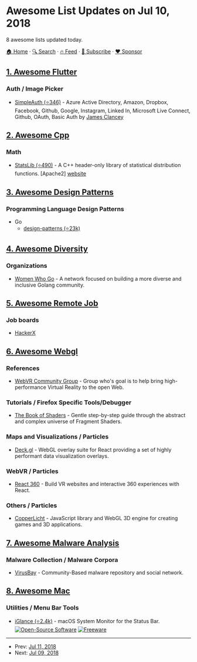 # Awesome List Updates on Jul 10, 2018

8 awesome lists updated today.

[🏠 Home](/README.md) · [🔍 Search](https://www.trackawesomelist.com/search/) · [🔥 Feed](https://www.trackawesomelist.com/rss.xml) · [📮 Subscribe](https://trackawesomelist.us17.list-manage.com/subscribe?u=d2f0117aa829c83a63ec63c2f&id=36a103854c) · [❤️  Sponsor](https://github.com/sponsors/theowenyoung)



## [1. Awesome Flutter](/content/Solido/awesome-flutter/README.md)

### Auth / Image Picker

*   [SimpleAuth (⭐346)](https://github.com/Clancey/simple_auth) <!--stargazers:Clancey/simple_auth--> - Azure Active Directory, Amazon, Dropbox, Facebook, Github, Google, Instagram, Linked In, Microsoft Live Connect, Github, OAuth, Basic Auth by [James Clancey](https://github.com/Clancey)

## [2. Awesome Cpp](/content/fffaraz/awesome-cpp/README.md)

### Math

*   [StatsLib (⭐490)](https://github.com/kthohr/stats) - A C++ header-only library of statistical distribution functions. \[Apache2] [website](https://www.kthohr.com/statslib.html)

## [3. Awesome Design Patterns](/content/DovAmir/awesome-design-patterns/README.md)

### Programming Language Design Patterns

*   Go
    *   [design-patterns (⭐23k)](https://github.com/tmrts/go-patterns)

## [4. Awesome Diversity](/content/folkswhocode/awesome-diversity/README.md)

### Organizations

*   [Women Who Go](https://www.womenwhogo.org/) - A network focused on building a more diverse and inclusive Golang community.

## [5. Awesome Remote Job](/content/lukasz-madon/awesome-remote-job/README.md)

### Job boards

*   [HackerX](https://www.hackerx.org/jobs/)

## [6. Awesome Webgl](/content/sjfricke/awesome-webgl/README.md)

### References

*   [WebVR Community Group](https://www.w3.org/community/immersive-web/) - Group who's goal is to help bring high-performance Virtual Reality to the open Web.

### Tutorials / Firefox Specific Tools/Debugger

*   [The Book of Shaders](https://thebookofshaders.com/) - Gentle step-by-step guide through the abstract and complex universe of Fragment Shaders.

### Maps and Visualizations / Particles

*   [Deck.gl](http://deck.gl/) - WebGL overlay suite for React providing a set of highly performant data visualization overlays.

### WebVR / Particles

*   [React 360](https://facebook.github.io/react-360/) - Build VR websites and interactive 360 experiences with React.

### Others / Particles

*   [CopperLicht](https://www.ambiera.com/copperlicht/index.html) - JavaScript library and WebGL 3D engine for creating games and 3D applications.

## [7. Awesome Malware Analysis](/content/rshipp/awesome-malware-analysis/README.md)

### Malware Collection / Malware Corpora

*   [VirusBay](https://beta.virusbay.io/) - Community-Based malware repository and social network.

## [8. Awesome Mac](/content/jaywcjlove/awesome-mac/README.md)

### Utilities / Menu Bar Tools

*   [iGlance (⭐2.4k)](https://github.com/Moneypulation/iGlance) - macOS System Monitor for the Status Bar. [![Open-Source Software](https://jaywcjlove.github.io/sb/ico/min-oss.svg "Open Source Software")](https://github.com/Moneypulation/iGlance) [![Freeware](https://jaywcjlove.github.io/sb/ico/min-free.svg "Freeware")](https://github.com/Moneypulation/iGlance)

---

- Prev: [Jul 11, 2018](/content/2018/07/11/README.md)
- Next: [Jul 09, 2018](/content/2018/07/09/README.md)